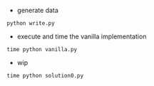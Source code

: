 

+ generate data
```
python write.py
```

+ execute and time the vanilla implementation
```
time python vanilla.py
```

+ wip
```
time python solution0.py
```
